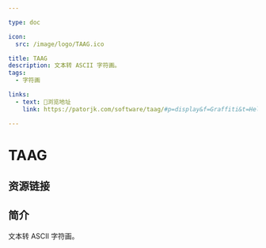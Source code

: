 ```yaml
---

type: doc

icon:
  src: /image/logo/TAAG.ico

title: TAAG
description: 文本转 ASCII 字符画。
tags:
  - 字符画

links:
  - text: 🧰浏览地址
    link: https://patorjk.com/software/taag/#p=display&f=Graffiti&t=Hello%20Resources

---
```


<ShowLogo />

# TAAG

<ShowTags />

<ShowBreadcrumb />

## 资源链接

<ShowLinks />

## 简介

文本转 ASCII 字符画。
